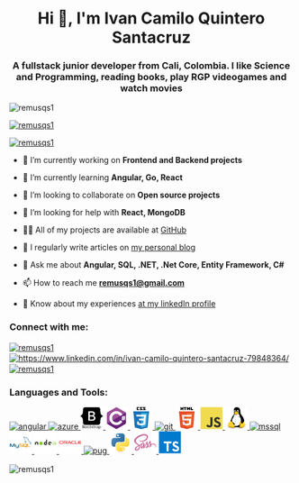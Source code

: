 <h1 align="center">Hi 👋, I'm Ivan Camilo Quintero Santacruz</h1>
<h3 align="center">A fullstack junior developer from Cali, Colombia. I like Science and Programming, reading books, play RGP videogames and watch movies</h3>

<p align="left"> <img src="https://komarev.com/ghpvc/?username=remusqs1&label=Profile%20views&color=0e75b6&style=flat" alt="remusqs1" /> </p>

<p align="left"> <a href="https://github.com/ryo-ma/github-profile-trophy"><img src="https://github-profile-trophy.vercel.app/?username=remusqs1" alt="remusqs1" /></a> </p>

<p align="left"> <a href="https://twitter.com/remusqs1" target="blank"><img src="https://img.shields.io/twitter/follow/remusqs1?logo=twitter&style=for-the-badge" alt="remusqs1" /></a> </p>

- 🔭 I’m currently working on **Frontend and Backend projects**

- 🌱 I’m currently learning **Angular, Go, React**

- 👯 I’m looking to collaborate on **Open source projects**

- 🤝 I’m looking for help with **React, MongoDB**

- 👨‍💻 All of my projects are available at [GitHub](https://github.com/Remusqs1?tab=repositories)

- 📝 I regularly write articles on [my personal blog](https://mallonge.net/kajtamen)

- 💬 Ask me about **Angular, SQL, .NET, .Net Core, Entity Framework, C#**

- 📫 How to reach me **remusqs1@gmail.com**

- 📄 Know about my experiences [at my linkedIn profile](https://www.linkedin.com/in/ivan-camilo-quintero-santacruz-79848364/)

<h3 align="left">Connect with me:</h3>
<p align="left">
<a href="https://twitter.com/remusqs1" target="blank"><img align="center" src="https://raw.githubusercontent.com/rahuldkjain/github-profile-readme-generator/master/src/images/icons/Social/twitter.svg" alt="remusqs1" height="30" width="40" /></a>
<a href="https://linkedin.com/in/https://www.linkedin.com/in/ivan-camilo-quintero-santacruz-79848364/" target="blank"><img align="center" src="https://raw.githubusercontent.com/rahuldkjain/github-profile-readme-generator/master/src/images/icons/Social/linked-in-alt.svg" alt="https://www.linkedin.com/in/ivan-camilo-quintero-santacruz-79848364/" height="30" width="40" /></a>
<a href="https://stackoverflow.com/users/remusqs1" target="blank"><img align="center" src="https://raw.githubusercontent.com/rahuldkjain/github-profile-readme-generator/master/src/images/icons/Social/stack-overflow.svg" alt="remusqs1" height="30" width="40" /></a>
</p>

<h3 align="left">Languages and Tools:</h3>
<p align="left"> <a href="https://angular.io" target="_blank"> <img src="https://angular.io/assets/images/logos/angular/angular.svg" alt="angular" width="40" height="40"/> </a> <a href="https://azure.microsoft.com/en-in/" target="_blank"> <img src="https://www.vectorlogo.zone/logos/microsoft_azure/microsoft_azure-icon.svg" alt="azure" width="40" height="40"/> </a> <a href="https://getbootstrap.com" target="_blank"> <img src="https://raw.githubusercontent.com/devicons/devicon/master/icons/bootstrap/bootstrap-plain-wordmark.svg" alt="bootstrap" width="40" height="40"/> </a> <a href="https://www.w3schools.com/cs/" target="_blank"> <img src="https://raw.githubusercontent.com/devicons/devicon/master/icons/csharp/csharp-original.svg" alt="csharp" width="40" height="40"/> </a> <a href="https://www.w3schools.com/css/" target="_blank"> <img src="https://raw.githubusercontent.com/devicons/devicon/master/icons/css3/css3-original-wordmark.svg" alt="css3" width="40" height="40"/> </a> <a href="https://git-scm.com/" target="_blank"> <img src="https://www.vectorlogo.zone/logos/git-scm/git-scm-icon.svg" alt="git" width="40" height="40"/> </a> <a href="https://www.w3.org/html/" target="_blank"> <img src="https://raw.githubusercontent.com/devicons/devicon/master/icons/html5/html5-original-wordmark.svg" alt="html5" width="40" height="40"/> </a> <a href="https://developer.mozilla.org/en-US/docs/Web/JavaScript" target="_blank"> <img src="https://raw.githubusercontent.com/devicons/devicon/master/icons/javascript/javascript-original.svg" alt="javascript" width="40" height="40"/> </a> <a href="https://www.linux.org/" target="_blank"> <img src="https://raw.githubusercontent.com/devicons/devicon/master/icons/linux/linux-original.svg" alt="linux" width="40" height="40"/> </a> <a href="https://www.microsoft.com/en-us/sql-server" target="_blank"> <img src="https://www.svgrepo.com/show/303229/microsoft-sql-server-logo.svg" alt="mssql" width="40" height="40"/> </a> <a href="https://www.mysql.com/" target="_blank"> <img src="https://raw.githubusercontent.com/devicons/devicon/master/icons/mysql/mysql-original-wordmark.svg" alt="mysql" width="40" height="40"/> </a> <a href="https://nodejs.org" target="_blank"> <img src="https://raw.githubusercontent.com/devicons/devicon/master/icons/nodejs/nodejs-original-wordmark.svg" alt="nodejs" width="40" height="40"/> </a> <a href="https://www.oracle.com/" target="_blank"> <img src="https://raw.githubusercontent.com/devicons/devicon/master/icons/oracle/oracle-original.svg" alt="oracle" width="40" height="40"/> </a> <a href="https://pugjs.org" target="_blank"> <img src="https://cdn.worldvectorlogo.com/logos/pug.svg" alt="pug" width="40" height="40"/> </a> <a href="https://www.python.org" target="_blank"> <img src="https://raw.githubusercontent.com/devicons/devicon/master/icons/python/python-original.svg" alt="python" width="40" height="40"/> </a> <a href="https://sass-lang.com" target="_blank"> <img src="https://raw.githubusercontent.com/devicons/devicon/master/icons/sass/sass-original.svg" alt="sass" width="40" height="40"/> </a> <a href="https://www.typescriptlang.org/" target="_blank"> <img src="https://raw.githubusercontent.com/devicons/devicon/master/icons/typescript/typescript-original.svg" alt="typescript" width="40" height="40"/> </a> </p>

<p><img align="center" src="https://github-readme-stats.vercel.app/api/top-langs?username=remusqs1&show_icons=true&locale=en&layout=compact" alt="remusqs1" /></p>
